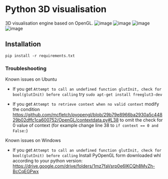 # Python 3D visualisation

3D visualisation engine based on OpenGL.
![image](https://github.com/pawelzakieta97/visualisation/assets/28107745/e9b26b73-cd9f-4a4b-b5c8-231541489503)
![image](https://github.com/pawelzakieta97/visualisation/assets/28107745/309c7ff3-bbe5-4003-a17e-d584377a0671)
![image](https://github.com/pawelzakieta97/visualisation/assets/28107745/642a8108-6e70-4904-af61-39da3c83a48a)
![image](https://github.com/pawelzakieta97/visualisation/assets/28107745/e898324a-ce98-4df3-b1ff-f5eb498583a8)


## Installation

`pip install -r requirements.txt`

### Troubleshooting
Known issues on Ubuntu
 - If you get
`Attempt to call an undefined function glutInit, check for bool(glutInit) before calling`
try
`sudo apt-get install freeglut3-dev`

 - If you get 
`Attempt to retrieve context when no valid context`
modify the condition https://github.com/mcfletch/pyopengl/blob/29b79e8966ba2930a5c44829b02dffc1ca600752/OpenGL/contextdata.py#L38
to omit the check for 0 value of context (for example change line 38 to `if context == 0 and False:`)

Known issues on Windows

 - If you get
`Attempt to call an undefined function glutInit, check for bool(glutInit) before calling`
Install PyOpenGL form downloaded whl according to your python version:
https://drive.google.com/drive/folders/1mz7faVsrp0e6IKCQh8MyZh-BcCqEGPwx
